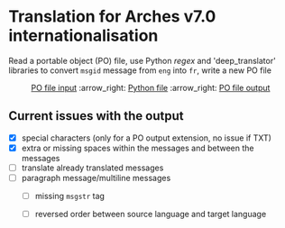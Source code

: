 # Translation for Arches v7.0 internationalisation

Read a portable object (PO) file, use Python *regex* and 'deep_translator' libraries to convert `msgid` message from `eng` into `fr`, write a new PO file
  
<p align="center">  
<a href="https://github.com/eamena-oxford/eamena-arches-dev/blob/main/translation/for_translation_arches-70_djangopo_fr_samp.po">PO file input</a> :arrow_right: 
<a href="https://github.com/eamena-oxford/eamena-arches-dev/blob/main/translation/translate_1.py">Python file</a> :arrow_right: 
<a href="https://github.com/eamena-oxford/eamena-arches-dev/blob/main/translation/translated_out.po">PO file output</a>
</p>

## Current issues with the output

- [x] special characters (only for a PO output extension, no issue if TXT)
- [x] extra or missing spaces within the messages and between the messages
- [ ] translate already translated messages
- [ ] paragraph message/multiline messages
    - [ ] missing `msgstr` tag
    - [ ] reversed order between source language and target language



